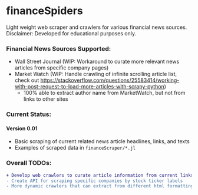 # financeSpiders
Light weight web scraper and crawlers for various financial news sources.
Disclaimer: Developed for educational purposes only.

### Financial News Sources Supported:
- Wall Street Journal (WIP: Workaround to curate more relevant news articles from specific company pages)
- Market Watch (WIP: Handle crawling of infinite scrolling article list, check out https://stackoverflow.com/questions/25583414/working-with-post-request-to-load-more-articles-with-scrapy-python)
    - 100% able to extract author name from MarketWatch, but not from links to other sites
### Current Status:
#### Version 0.01
- Basic scraping of current related news article headlines, links, and texts
- Examples of scraped data in `financeScraper/*.jl`

### Overall TODOs:
```diff
+ Develop web crawlers to curate article information from current links
- Create API for scraping specific companies by stock ticker labels
- More dynamic crawlers that can extract from different html formatting
```
